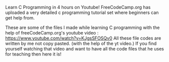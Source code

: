 Learn C Programming in 4 hours on Youtube! FreeCodeCamp.org has uploaded a very detailed c programming tutorial set where beginners can get help from.

These are some of the files I made while learning C programming with the help of freeCodeCamp.org's youtube video : https://www.youtube.com/watch?v=KJgsSFOSQv0
All these file codes are written by me not copy pasted. (with the help of the yt video.)
If you find yourself watching that video and want to have all the code files that he uses for teaching then here it is!

